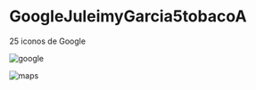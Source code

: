 # GoogleJuleimyGarcia5tobacoA
25 iconos de Google 

![google](https://user-images.githubusercontent.com/62630370/87799729-ce06c600-c80a-11ea-8b95-7ef1067cd0cc.png)

![maps](https://user-images.githubusercontent.com/62630370/87800722-f80cb800-c80b-11ea-8aac-14e051d29132.png)
